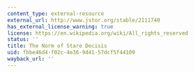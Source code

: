 ```yaml
---
content_type: external-resource
external_url: http://www.jstor.org/stable/2111740
has_external_license_warning: true
license: https://en.wikipedia.org/wiki/All_rights_reserved
status: ''
title: The Norm of Stare Decisis
uid: fbbe46d4-f02c-4e36-9d41-57dcf5f44109
wayback_url: ''
---
```


